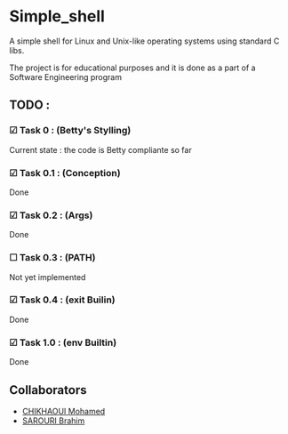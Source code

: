 
# Simple_shell

A simple shell for Linux and Unix-like operating systems using standard C libs.

The project is for educational purposes and it is done as a part of a Software Engineering program

## TODO :
### ☑ Task 0   : (Betty's Stylling)
Current state : the code is Betty compliante so far

### ☑ Task 0.1 : (Conception)
Done

### ☑ Task 0.2 : (Args)
Done

### ☐ Task 0.3 : (PATH)
Not yet implemented

### ☑ Task 0.4 : (exit Builin)
Done

### ☑ Task 1.0 : (env Builtin)
Done
## Collaborators

 - [CHIKHAOUI Mohamed](https://https://github.com/hamd606)
 - [SAROURI Brahim](https://github.com/flowSar/)

